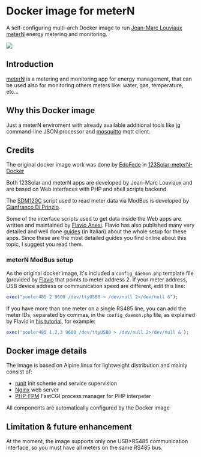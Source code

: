 # Docker image for meterN
A self-configuring multi-arch Docker image to run [Jean-Marc Louviaux](https://github.com/jeanmarc77) [meterN](https://github.com/jeanmarc77/meterN) energy metering and monitoring.

[![](https://img.shields.io/github/license/EdoFede/123Solar-meterN-Docker.svg)](https://github.com/EdoFede/123Solar-meterN-Docker/blob/master/LICENSE)

## Introduction
[meterN](https://metern.org) is a metering and monitoring app for energy management, that can be used also for monitoring others meters like: water, gas, temperature, etc...

## Why this Docker image
Just a meterN enviroment with already available additional tools like [jq](https://github.com/stedolan/jq) command-line JSON processor and [mosquitto](https://mosquitto.org/) mqtt client.

## Credits
The original docker image work was done by [EdoFede](https://github.com/EdoFede) in [123Solar-meterN-Docker](https://github.com/EdoFede/123Solar-meterN-Docker)

Both 123Solar and meterN apps are developed by Jean-Marc Louviaux and are based on Web interfaces with PHP and shell scripts backend.

The [SDM120C](https://github.com/gianfrdp/SDM120C) script used to read meter data via ModBus is developed by [Gianfranco Di Prinzio](https://github.com/gianfrdp).

Some of the interface scripts used to get data inside the Web apps are written and maintained by [Flavio Anesi](http://www.flanesi.it/blog/about/).
Flavio has also published many very detailed and well done [guides](http://www.flanesi.it/doku/doku.php?id=start) (in Italian) about the whole setup for these apps.  Since these are the most detailed guides you find online about this topic, I suggest you read them.

### meterN ModBus setup
As the original docker image, it's included a `config_daemon.php` template file (provided by [Flavio](http://www.flanesi.it/doku/doku.php?id=metern_mono_modbus#avvio_file_pooler485_per_lettura_consumi) that points to meter address 2.
If your meter address, USB device address or communication speed are different, edit this line:

```php
exec("pooler485 2 9600 /dev/ttyUSB0 > /dev/null 2>/dev/null &");
```
If you have more than one meter on a single RS485 line, you can add the meter IDs, separated by commas, in the `config_daemon.php` file, as explained by Flavio in [his tutorial](http://www.flanesi.it/doku/doku.php?id=aggiunta_contatori#lettura_contatori), for example:

```php
exec('pooler485 1,2,3 9600 /dev/ttyUSB0 > /dev/null 2>/dev/null &');
```

## Docker image details
The image is based on Alpine linux for lightweight distribution and mainly consist of:

* [runit](http://smarden.org/runit/) init scheme and service supervision
* [Nginx](https://nginx.org/en/) web server
* [PHP-FPM](https://php-fpm.org) FastCGI process manager for PHP interpeter

All components are automatically configured by the Docker image
 
## Limitation & future enhancement
At the moment, the image supports only one USB>RS485 communication interface, so you must have all meters on the same RS485 bus.

